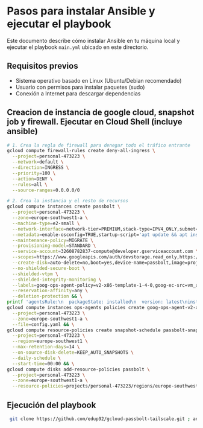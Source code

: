 # Pasos para instalar Ansible y ejecutar el playbook

Este documento describe cómo instalar Ansible en tu máquina local y ejecutar el playbook `main.yml` ubicado en este directorio.

## Requisitos previos

- Sistema operativo basado en Linux (Ubuntu/Debian recomendado)
- Usuario con permisos para instalar paquetes (sudo)
- Conexión a Internet para descargar dependencias

## Creacion de instancia de google cloud, snapshot job y firewall. Ejecutar en Cloud Shell (incluye ansible)

```bash
# 1. Crea la regla de firewall para denegar todo el tráfico entrante
gcloud compute firewall-rules create deny-all-ingress \
  --project=personal-473223 \
  --network=default \
  --direction=INGRESS \
  --priority=100 \
  --action=DENY \
  --rules=all \
  --source-ranges=0.0.0.0/0

# 2. Crea la instancia y el resto de recursos
gcloud compute instances create passbolt \
  --project=personal-473223 \
  --zone=europe-southwest1-a \
  --machine-type=e2-small \
  --network-interface=network-tier=PREMIUM,stack-type=IPV4_ONLY,subnet=default \
  --metadata=enable-osconfig=TRUE,startup-script='apt update && apt install -y ansible git' \
  --maintenance-policy=MIGRATE \
  --provisioning-model=STANDARD \
  --service-account=32608782837-compute@developer.gserviceaccount.com \
  --scopes=https://www.googleapis.com/auth/devstorage.read_only,https://www.googleapis.com/auth/logging.write,https://www.googleapis.com/auth/monitoring.write,https://www.googleapis.com/auth/service.management.readonly,https://www.googleapis.com/auth/servicecontrol,https://www.googleapis.com/auth/trace.append \
  --create-disk=auto-delete=no,boot=yes,device-name=passbolt,image=projects/ubuntu-os-cloud/global/images/ubuntu-minimal-2404-noble-amd64-v20250923a,mode=rw,size=10,type=pd-balanced \
  --no-shielded-secure-boot \
  --shielded-vtpm \
  --shielded-integrity-monitoring \
  --labels=goog-ops-agent-policy=v2-x86-template-1-4-0,goog-ec-src=vm_add-gcloud \
  --reservation-affinity=any \
  --deletion-protection && \
printf 'agentsRule:\n  packageState: installed\n  version: latest\ninstanceFilter:\n  inclusionLabels:\n  - labels:\n      goog-ops-agent-policy: v2-x86-template-1-4-0\n' > config.yaml && \
gcloud compute instances ops-agents policies create goog-ops-agent-v2-x86-template-1-4-0-europe-southwest1-a \
  --project=personal-473223 \
  --zone=europe-southwest1-a \
  --file=config.yaml && \
gcloud compute resource-policies create snapshot-schedule passbolt-snapshot \
  --project=personal-473223 \
  --region=europe-southwest1 \
  --max-retention-days=14 \
  --on-source-disk-delete=KEEP_AUTO_SNAPSHOTS \
  --daily-schedule \
  --start-time=00:00 && \
gcloud compute disks add-resource-policies passbolt \
  --project=personal-473223 \
  --zone=europe-southwest1-a \
  --resource-policies=projects/personal-473223/regions/europe-southwest1/resourcePolicies/passbolt-snapshot
```

## Ejecución del playbook

```bash
 git clone https://github.com/edup92/gcloud-passbolt-tailscale.git ; ansible-playbook gcloud-passbolt-tailscale/main.yml --connection=local -e "mysql_root_password=TuPasswordSegura"
```
